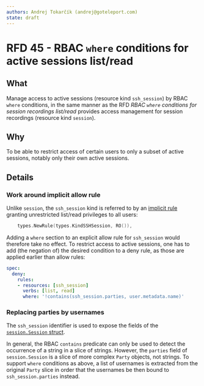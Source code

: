 ```yaml
---
authors: Andrej Tokarčík (andrej@goteleport.com)
state: draft
---
```


# RFD 45 - RBAC `where` conditions for active sessions list/read

## What

Manage access to active sessions (resource kind `ssh_session`) by RBAC
`where` conditions, in the same manner as the RFD *RBAC `where` conditions
for session recordings list/read* provides access management for session
recordings (resource kind `session`).

## Why

To be able to restrict access of certain users to only a subset of active
sessions, notably only their own active sessions.

## Details

### Work around implicit allow rule

Unlike `session`, the `ssh_session` kind is referred to by an [implicit rule](https://github.com/gravitational/teleport/blob/36998cf5669ebda59190453d265e2df24161992b/lib/services/role.go#L57)
granting unrestricted list/read privileges to all users:

```go
	types.NewRule(types.KindSSHSession, RO()),
```

Adding a `where` section to an explicit allow rule for `ssh_session` would
therefore take no effect.  To restrict access to active sessions, one has to
add (the negation of) the desired condition to a deny rule, as those are
applied earlier than allow rules:

```yaml
spec:
  deny:
    rules:
    - resources: [ssh_session]
      verbs: [list, read]
      where: '!contains(ssh_session.parties, user.metadata.name)'
```

### Replacing parties by usernames

The `ssh_session` identifier is used to expose the fields of the
[`session.Session` struct](https://github.com/gravitational/teleport/blob/36998cf5669ebda59190453d265e2df24161992b/lib/session/session.go#L84).

In general, the RBAC `contains` predicate can only be used to detect the
occurrence of a string in a slice of strings.  However, the `parties` field of
`session.Session` is a slice of more complex `Party` objects, not strings.
To support `where` conditions as above, a list of usernames is extracted from
the original `Party` slice in order that the usernames be then bound to
`ssh_session.parties` instead.
